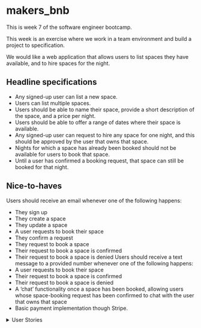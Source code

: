 # makers_bnb
This is week 7 of the software engineer bootcamp.

This week is an exercise where we work in a team environment and build a project to specification.

We would like a web application that allows users to list spaces they have available, and to hire spaces for the night.

## Headline specifications
 - Any signed-up user can list a new space.
 - Users can list multiple spaces.
 - Users should be able to name their space, provide a short description of the space, and a price per night.
 - Users should be able to offer a range of dates where their space is available.
 - Any signed-up user can request to hire any space for one night, and this should be approved by the user that owns that space.
 - Nights for which a space has already been booked should not be available for users to book that space.
 - Until a user has confirmed a booking request, that space can still be booked for that night.
## Nice-to-haves
Users should receive an email whenever one of the following happens:
 - They sign up
 - They create a space
 - They update a space
 - A user requests to book their space
 - They confirm a request
 - They request to book a space
 - Their request to book a space is confirmed
 - Their request to book a space is denied
Users should receive a text message to a provided number whenever one of the following happens:
 - A user requests to book their space
 - Their request to book a space is confirmed
 - Their request to book a space is denied
 - A ‘chat’ functionality once a space has been booked, allowing users whose space-booking request has been confirmed to chat with the user that owns that space
 - Basic payment implementation though Stripe.

 <details>
<summary>User Stories</summary>
<br>
As a prospective user,<br>
So that I can use the service,<br>
I want to be able to create an account by signing up to the service.<br>
<br>
As a signed up user,<br>
So that I can advertise my property,<br>
I want to be able to add my property to the website.<br>
<br>

As a User,<br>
In order to rent out more than one property,<br>
I want to be able to list multiple properties on the website.<br>
<br>
As a User,<br>
So that my property is easily identified,<br>
I want to be able to give my property a name.<br>
<br>
As a User,<br>
So that customers know about my property,<br>
I want to be able to give a short description of my property.<br>
<br>
As a User,<br>
So that customers know how much the fee is to hire,<br>
I want to be able to list a price per night.<br>
<br>
As an owner of a space<br>
To allow bookers to view up to date availability<br>
I want to be able to show a calendar of availability<br>
<br>
As a signed-up user<br>
To let an owner know I’m interested in hiring their space,<br>
I want to be able to send a request for any space for one night<br>
<br>
As an owner<br>
To know when someone is interested in booking my space<br>
I want to receive requests from signed-up users<br>
<br>
As an owner<br>
To have control over who stays in my space<br>
I want to approve bookings before they are confirmed<br>
<br>
As a MakersBnb user<br>
So that I know when a space is unavailable<br>
The dates when a space is unavailable should be displayed<br>
<br>
‌As a MakersBnb user<br>
So that I don’t try to double book a space<br>
Booked spaces should not be available to book<br>
<br>
‌As a MakersBnb host<br>
So that bookings for my space don’t overlap<br>
My space should be unavailable to other users for date range where it’s already been booked<br>
<br>
As a MakersBnb host<br>
So that booking requests are maximised<br>
My space should only be unlisted for a given date range when a booking has been confirmed<br>

</details>


